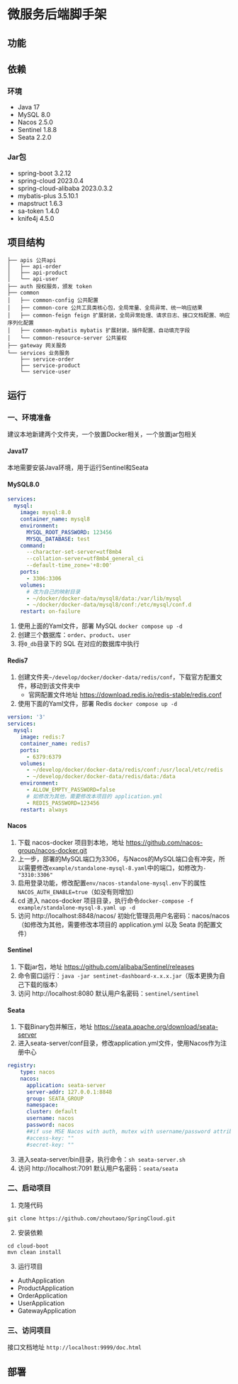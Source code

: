 # 微服务后端脚手架
## 功能

## 依赖
### 环境
- Java 17
- MySQL 8.0
- Nacos 2.5.0
- Sentinel 1.8.8
- Seata 2.2.0
### Jar包
- spring-boot 3.2.12
- spring-cloud 2023.0.4
- spring-cloud-alibaba 2023.0.3.2
- mybatis-plus 3.5.10.1
- mapstruct 1.6.3
- sa-token 1.4.0
- knife4j 4.5.0
## 项目结构
```
├── apis 公共api
│   ├── api-order
│   ├── api-product
│   └── api-user
├── auth 授权服务，颁发 token
├── common
│   ├── common-config 公共配置
│   ├── common-core 公共工具类核心包，全局常量、全局异常、统一响应结果
│   ├── common-feign feign 扩展封装，全局异常处理、请求日志、接口文档配置、响应序列化配置
│   ├── common-mybatis mybatis 扩展封装，插件配置、自动填充字段
│   └── common-resource-server 公共鉴权
├── gateway 网关服务
└── services 业务服务
    ├── service-order
    ├── service-product
    └── service-user
```
## 运行
### 一、环境准备
建议本地新建两个文件夹，一个放置Docker相关，一个放置jar包相关
#### Java17
本地需要安装Java环境，用于运行Sentinel和Seata
#### MySQL8.0
```yaml
services:
  mysql:
    image: mysql:8.0
    container_name: mysql8
    environment:
      MYSQL_ROOT_PASSWORD: 123456
      MYSQL_DATABASE: test
    command:
      --character-set-server=utf8mb4
      --collation-server=utf8mb4_general_ci
      --default-time_zone='+8:00'
    ports:
      - 3306:3306
    volumes:
      # 改为自己的映射目录
      - ~/docker/docker-data/mysql8/data:/var/lib/mysql
      - ~/docker/docker-data/mysql8/conf:/etc/mysql/conf.d
    restart: on-failure
```
1. 使用上面的Yaml文件，部署 MySQL `docker compose up -d`
2. 创建三个数据库：`order`、`product`、`user`
3. 将`0_db`目录下的 SQL 在对应的数据库中执行
#### Redis7
1. 创建文件夹`~/develop/docker/docker-data/redis/conf`，下载官方配置文件，移动到该文件夹中
   - 官网配置文件地址 https://download.redis.io/redis-stable/redis.conf
2. 使用下面的Yaml文件，部署 Redis `docker compose up -d`
```yaml
version: '3'
services:
  mysql:
    image: redis:7
    container_name: redis7
    ports:
      - 6379:6379
    volumes:
      - ~/develop/docker/docker-data/redis/conf:/usr/local/etc/redis
      - ~/develop/docker/docker-data/redis/data:/data
    environment:
      - ALLOW_EMPTY_PASSWORD=false
      # 如修改为其他，需要修改本项目的 application.yml
      - REDIS_PASSWORD=123456
    restart: always
```
#### Nacos
1. 下载 nacos-docker 项目到本地，地址 https://github.com/nacos-group/nacos-docker.git
2. 上一步，部署的MySQL端口为3306，与Nacos的MySQL端口会有冲突，所以需要修改`example/standalone-mysql-8.yaml`中的端口，如修改为`- "3310:3306"`
3. 启用登录功能，修改配置`env/nacos-standalone-mysql.env`下的属性`NACOS_AUTH_ENABLE=true`（如没有则增加）
4. cd 进入 nacos-docker 项目目录，执行命令`docker-compose -f example/standalone-mysql-8.yaml up -d`
5. 访问 http://localhost:8848/nacos/ 初始化管理员用户名密码：nacos/nacos（如修改为其他，需要修改本项目的 application.yml 以及 Seata 的配置文件）
#### Sentinel
1. 下载jar包，地址 https://github.com/alibaba/Sentinel/releases
2. 命令窗口运行：`java -jar sentinet-dashboard-x.x.x.jar`（版本更换为自己下载的版本）
3. 访问 http://localhost:8080 默认用户名密码：`sentinel/sentinel`
#### Seata
1. 下载Binary包并解压，地址 https://seata.apache.org/download/seata-server
2. 进入seata-server/conf目录，修改application.yml文件，使用Nacos作为注册中心
```yaml
registry:
    type: nacos
    nacos:
      application: seata-server
      server-addr: 127.0.0.1:8848
      group: SEATA_GROUP
      namespace:
      cluster: default
      username: nacos
      password: nacos
      ##if use MSE Nacos with auth, mutex with username/password attribute
      #access-key: ""
      #secret-key: ""
```
3. 进入seata-server/bin目录，执行命令：`sh seata-server.sh`
4. 访问 http://localhost:7091 默认用户名密码：`seata/seata`
### 二、启动项目
1. 克隆代码
```
git clone https://github.com/zhoutaoo/SpringCloud.git
```
2. 安装依赖
```
cd cloud-boot
mvn clean install
```
3. 运行项目
- AuthApplication
- ProductApplication
- OrderApplication
- UserApplication
- GatewayApplication
### 三、访问项目
接口文档地址 `http://localhost:9999/doc.html`
## 部署